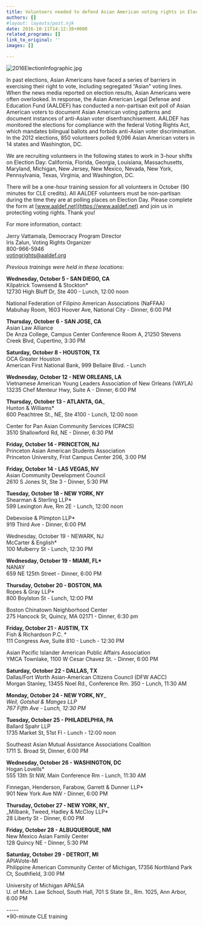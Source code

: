 ```yaml
---
title: Volunteers needed to defend Asian American voting rights in Election 2016
authors: []
#layout: layouts/post.njk
date: 2016-10-11T14:12:38+0000
related_programs: []
link_to_original: ''
images: []

---
```

![2016ElectionInfographic.jpg](/uploads/2016ElectionInfographic.jpg)

In past elections, Asian Americans have faced a series of barriers in exercising their right to vote, including segregated “Asian” voting lines. When the news media reported on election results, Asian Americans were often overlooked. In response, the Asian American Legal Defense and Education Fund (AALDEF) has conducted a non-partisan exit poll of Asian American voters to document Asian American voting patterns and document instances of anti-Asian voter disenfranchisement. AALDEF has monitored the elections for compliance with the federal Voting Rights Act, which mandates bilingual ballots and forbids anti-Asian voter discrimination. In the 2012 elections, 850 volunteers polled 9,096 Asian American voters in 14 states and Washington, DC.

We are recruiting volunteers in the following states to work in 3-hour shifts on Election Day: California, Florida, Georgia, Louisiana, Massachusetts, Maryland, Michigan, New Jersey, New Mexico, Nevada, New York, Pennsylvania, Texas, Virginia, and Washington, DC.

There will be a one-hour training session for all volunteers in October (90 minutes for CLE credits). All AALDEF volunteers must be non-partisan during the time they are at polling places on Election Day. Please complete the form at [www.aaldef.net](https://www.aaldef.net) and join us in protecting voting rights. Thank you!

For more information, contact:

Jerry Vattamala, Democracy Program Director   
Iris Zalun, Voting Rights Organizer  
800-966-5946  
votingrights@aaldef.org

_Previous trainings were held in these locations:_

**Wednesday, October 5 - SAN DIEGO, CA**  
Kilpatrick Townsend & Stockton*  
12730 High Bluff Dr, Ste 400 - Lunch, 12:00 noon

National Federation of Filipino American Associations (NaFFAA)  
Mabuhay Room, 1603 Hoover Ave, National City - Dinner, 6:00 PM

**Thursday, October 6 - SAN JOSE, CA**  
Asian Law Alliance  
De Anza College, Campus Center Conference Room A, 21250 Stevens Creek Blvd, Cupertino, 3:30 PM

**Saturday, October 8 - HOUSTON, TX**  
OCA Greater Houston  
American First National Bank, 999 Bellaire Blvd. - Lunch

**Wednesday, October 12 - NEW ORLEANS, LA**  
Vietnamese American Young Leaders Association of New Orleans (VAYLA)  
13235 Chef Menteur Hwy, Suite A - Dinner, 6:00 PM

**Thursday, October 13 - ATLANTA, GA**_  
Hunton & Williams*  
600 Peachtree St., NE, Ste 4100 - Lunch, 12:00 noon

Center for Pan Asian Community Services (CPACS)  
3510 Shallowford Rd, NE - Dinner, 6:30 PM

**Friday, October 14 - PRINCETON, NJ**  
Princeton Asian American Students Association  
Princeton University, Frist Campus Center 206, 3:00 PM

**Friday, October 14 - LAS VEGAS, NV**  
Asian Community Development Council  
2610 S Jones St, Ste 3 - Dinner, 5:30 PM

**Tuesday, October 18 - NEW YORK, NY**  
Shearman & Sterling LLP*  
599 Lexington Ave, Rm 2E - Lunch, 12:00 noon

Debevoise & Plimpton LLP*  
919 Third Ave - Dinner, 6:00 PM

Wednesday, October 19 - NEWARK, NJ  
McCarter & English*  
100 Mulberry St - Lunch, 12:30 PM

__Wednesday, October 19 - MIAMI, FL*__  
NANAY  
659 NE 125th Street - Dinner, 6:00 PM

**Thursday, October 20 - BOSTON, MA**  
Ropes & Gray LLP*  
800 Boylston St - Lunch, 12:00 PM

Boston Chinatown Neighborhood Center  
275 Hancock St, Quincy, MA 02171 - Dinner, 6:30 pm

**Friday, October 21 - AUSTIN, TX**  
Fish & Richardson P.C. *  
111 Congress Ave, Suite 810 - Lunch - 12:30 PM

Asian Pacific Islander American Public Affairs Association  
YMCA Townlake, 1100 W Cesar Chavez St. - Dinner, 6:00 PM

**Saturday, October 22 - DALLAS, TX**  
Dallas/Fort Worth Asian-American Citizens Council (DFW AACC)  
Morgan Stanley, 13455 Noel Rd., Conference Rm. 350 - Lunch, 11:30 AM

**Monday, October 24 - NEW YORK, NY**_  
_Weil, Gotshal & Manges LLP_  
_767 Fifth Ave - Lunch, 12:30 PM_

**Tuesday, October 25 - PHILADELPHIA, PA**  
Ballard Spahr LLP  
1735 Market St, 51st Fl - Lunch - 12:00 noon

Southeast Asian Mutual Assistance Associations Coalition   
1711 S. Broad St, Dinner, 6:00 PM

**Wednesday, October 26 - WASHINGTON, DC**  
Hogan Lovells*  
555 13th St NW, Main Conference Rm - Lunch, 11:30 AM

Finnegan, Henderson, Farabow, Garrett & Dunner LLP*  
901 New York Ave NW - Dinner, 6:00 PM

**Thursday, October 27 - NEW YORK, NY**_  
_Milbank, Tweed, Hadley & McCloy LLP*  
28 Liberty St - Dinner, 6:00 PM

**Friday, October 28 - ALBUQUERQUE, NM**  
New Mexico Asian Family Center  
128 Quincy NE - Dinner, 5:30 PM

**Saturday, October 29 - DETROIT, MI**  
APIAVote-MI  
Philippine American Community Center of Michigan, 17356 Northland Park Ct, Southfield, 3:00 PM

University of Michigan APALSA  
U. of Mich. Law School, South Hall, 701 S State St., Rm. 1025, Ann Arbor, 6:00 PM

\-----  
\*90-minute CLE training